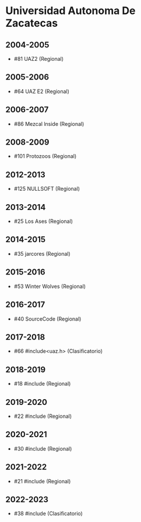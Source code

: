 # Universidad Autonoma De Zacatecas

## 2004-2005

- #81 UAZ2 (Regional)

## 2005-2006

- #64 UAZ E2 (Regional)

## 2006-2007

- #86 Mezcal lnside (Regional)

## 2008-2009

- #101 Protozoos (Regional)

## 2012-2013

- #125 NULLSOFT (Regional)

## 2013-2014

- #25 Los Ases (Regional)

## 2014-2015

- #35 jarcores (Regional)

## 2015-2016

- #53 Winter Wolves (Regional)

## 2016-2017

- #40 SourceCode (Regional)

## 2017-2018

- #66 #include<uaz.h> (Clasificatorio)

## 2018-2019

- #18 #include<uaz> (Regional)

## 2019-2020

- #22 #include <uaz> (Regional)

## 2020-2021

- #30 #include<uaz> (Regional)

## 2021-2022

- #21 #include<uaz> (Regional)

## 2022-2023

- #38 #include <uaz> (Clasificatorio)



